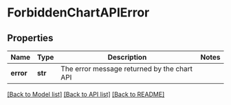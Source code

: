 # ForbiddenChartAPIError

## Properties
Name | Type | Description | Notes
------------ | ------------- | ------------- | -------------
**error** | **str** | The error message returned by the chart API | 

[[Back to Model list]](../README.md#documentation-for-models) [[Back to API list]](../README.md#documentation-for-api-endpoints) [[Back to README]](../README.md)

